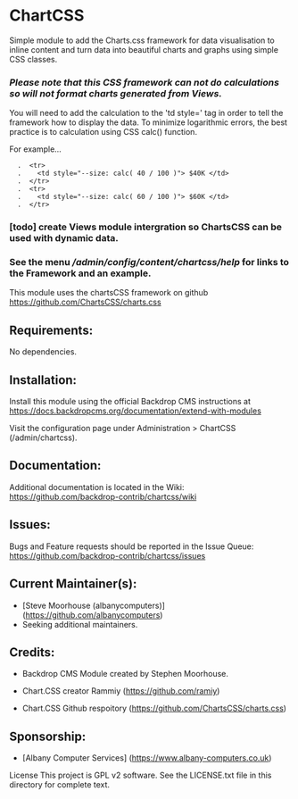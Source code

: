 # ChartCSS

Simple module to add the Charts.css framework for data visualisation to
inline content and turn data into beautiful charts and graphs using
simple CSS classes.

### ***Please note that this CSS framework can not do calculations so will not format charts generated from Views.***

You will need to add the calculation to the 'td style=' tag in order to
tell the framework how to display the data. To minimize logarithmic errors,
the best practice is to calculation using CSS calc() function.

For example...
```<tbody>
  .  <tr>
  .    <td style="--size: calc( 40 / 100 )"> $40K </td>
  .  </tr>
  .  <tr>
  .    <td style="--size: calc( 60 / 100 )"> $60K </td>
  .  </tr>
  ```

### [todo] create Views module intergration so ChartsCSS can be used with dynamic data.

### See the menu ***/admin/config/content/chartcss/help*** for links to the Framework and an example.

This module uses the chartsCSS framework on github https://github.com/ChartsCSS/charts.css

## Requirements:
No dependencies.

## Installation:
Install this module using the official Backdrop CMS instructions at https://docs.backdropcms.org/documentation/extend-with-modules

Visit the configuration page under Administration > ChartCSS (/admin/chartcss).

## Documentation:
Additional documentation is located in the Wiki: https://github.com/backdrop-contrib/chartcss/wiki

## Issues:
Bugs and Feature requests should be reported in the Issue Queue: https://github.com/backdrop-contrib/chartcss/issues

## Current Maintainer(s):
- [Steve Moorhouse (albanycomputers)] (https://github.com/albanycomputers)
- Seeking additional maintainers.

## Credits:
- Backdrop CMS Module created by Stephen Moorhouse.

- Chart.CSS creator Rammiy (https://github.com/ramiy)
- Chart.CSS Github respoitory (https://github.com/ChartsCSS/charts.css)

## Sponsorship:
 - [Albany Computer Services] (https://www.albany-computers.co.uk)

License
This project is GPL v2 software. See the LICENSE.txt file in this directory for complete text.
